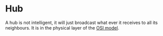 # Hub

A hub is not intelligent, it will just broadcast what ever it receives to all its neighbours.
It is in the physical layer of the [OSI model](./osi.md).

